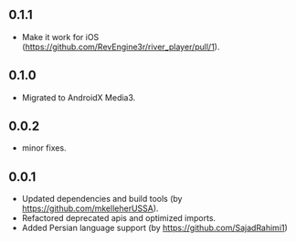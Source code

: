 ## 0.1.1

* Make it work for iOS (https://github.com/RevEngine3r/river_player/pull/1).

## 0.1.0

* Migrated to AndroidX Media3.

## 0.0.2

* minor fixes.

## 0.0.1

* Updated dependencies and build tools (by https://github.com/mkelleherUSSA).
* Refactored deprecated apis and optimized imports.
* Added Persian language support (by https://github.com/SajadRahimi1)
